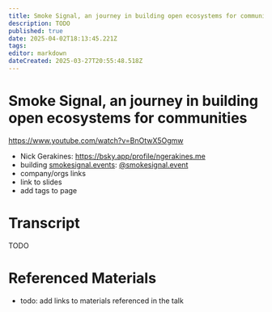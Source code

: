 ```yaml
---
title: Smoke Signal, an journey in building open ecosystems for communities 
description: TODO
published: true
date: 2025-04-02T18:13:45.221Z
tags: 
editor: markdown
dateCreated: 2025-03-27T20:55:48.518Z
---
```


# Smoke Signal, an journey in building open ecosystems for communities 
https://www.youtube.com/watch?v=BnOtwX5Ogmw
- Nick Gerakines: https://bsky.app/profile/ngerakines.me
- building [smokesignal.events](https://smokesignal.events/): [@smokesignal.event](https://smokesignal.events/)
- company/orgs links
- link to slides
- add tags to page

# Transcript
TODO

# Referenced Materials
- todo: add links to materials referenced in the talk